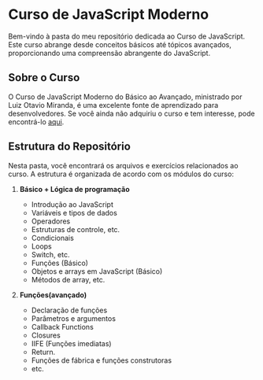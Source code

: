 # Curso de JavaScript Moderno

Bem-vindo à pasta do meu repositório dedicada ao Curso de JavaScript. Este curso abrange desde conceitos básicos até tópicos avançados, proporcionando uma compreensão abrangente do JavaScript.

## Sobre o Curso

O Curso de JavaScript Moderno do Básico ao Avançado, ministrado por Luiz Otavio Miranda, é uma excelente fonte de aprendizado para desenvolvedores. Se você ainda não adquiriu o curso e tem interesse, pode encontrá-lo [aqui](https://www.udemy.com/course/curso-de-javascript-moderno-do-basico-ao-avancado/).

## Estrutura do Repositório

Nesta pasta, você encontrará os arquivos e exercícios relacionados ao curso. A estrutura é organizada de acordo com os módulos do curso:

1. **Básico + Lógica de programação**
    - Introdução ao JavaScript
    - Variáveis e tipos de dados
    - Operadores
    - Estruturas de controle, etc.
    - Condicionais
    - Loops
    - Switch, etc.
    - Funções (Básico)
    - Objetos e arrays em JavaScript (Básico)
    - Métodos de array, etc.

2. **Funções(avançado)**
    - Declaração de funções
    - Parâmetros e argumentos
    - Callback Functions
    - Closures
    - IIFE (Funções imediatas)
    - Return.
    - Funções de fábrica e funções construtoras
    - etc.
